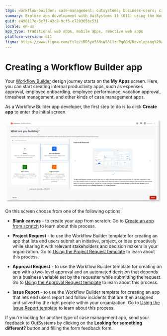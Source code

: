 ```yaml
---
tags: workflow-builder; case-management; outsystems; business-users; citizen-developers; citizen-dev; workflow
summary: Explore app development with OutSystems 11 (O11) using the Workflow Builder for creating internal productivity applications.
guid: e496117e-5c7f-43c8-9cf5-e728365bc531
locale: en-us
app_type: traditional web apps, mobile apps, reactive web apps
platform-version: o11
figma: https://www.figma.com/file/iBD5yo23NiW53L1zdPqGGM/Developing%20an%20Application?node-id=4376:914
---
```


# Creating a Workflow Builder app

Your [Workflow Builder](http://workflowbuilder.outsystems.com/) design journey starts on the **My Apps** screen. Here, you can start creating internal productivity apps, such as expenses approval, employee onboarding, employee performance, vacation approval, timesheet management, and other kinds of case management apps.

As a Workflow Builder app developer, the first step to do is to click **Create app** to enter the initial screen.

![Screenshot of the Workflow Builder templates selection screen with options for Blank Canvas, Project Request, Approval Request, and Issue Report](images/wfb-templates-screen.png "Workflow Builder Templates Screen")

On this screen choose from one of the following options:

* **Blank canvas** - to create your app from scratch. Go to [Create an app from scratch](how-create-app-from-scratch.md) to learn about this process.

* **Project Request** - to use the Workflow Builder template for creating an app that lets end users submit an initiative, project, or idea proactively while sharing it with relevant stakeholders and decision makers in your organization. Go to [Using the Project Request template](how-project-request-template.md) to learn about this process.

* **Approval Request** - to use the Workflow Builder template for creating an app with a two-level approval and an automated decision that depends on a business variable set by the requester while submitting the request. Go to [Using the Approval Request template](how-approval-request-template.md) to learn about this process.

* **Issue Report** - to use the Workflow Builder template for creating an app that lets end users report and follow incidents that are then assigned and solved by the right people within your organization. Go to [Using the Issue Report template](how-issue-report-template.md) to learn about this process.

<div class="info" markdown="1">

If you're looking for another type of case management app, send your feedback to OutSystems by clicking on the **Looking for something different?** button and filling the form feedback form.

</div>

